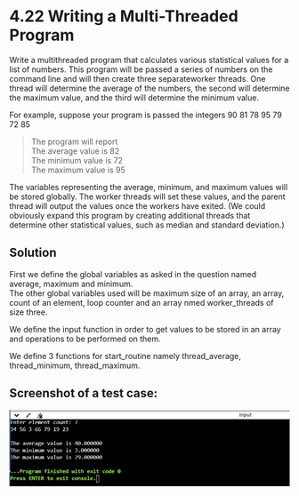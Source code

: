 # 4.22 Writing a Multi-Threaded Program

Write a multithreaded program that calculates various statistical values
for a list of numbers. This program will be passed a series of numbers
on the command line and will then create three separateworker threads.
One thread will determine the average of the numbers, the second will
determine the maximum value, and the third will determine the minimum
value. 

For example, suppose your program is passed the integers
90 81 78 95 79 72 85

>The program will report<br>
>The average value is 82<br>
>The minimum value is 72<br>
>The maximum value is 95<br>

The variables representing the average, minimum, and maximum values
will be stored globally. The worker threads will set these values, and
the parent thread will output the values once the workers have exited.
(We could obviously expand this program by creating additional threads
that determine other statistical values, such as median and standard
deviation.)

## Solution

First we define the global variables as asked in the question named average, maximum and minimum. <br>
The other global variables used will be maximum size of an array, an array, count of an element, loop counter and an array nmed worker_threads of size three.<br>

We define the input function in order to get values to be stored in an array and operations to be performed on them. <br>

We define 3 functions for start_routine namely thread_average, thread_minimum, thread_maximum. <br>

## Screenshot of a test case:

![Test Case Problem 1](SS1.jpg)

